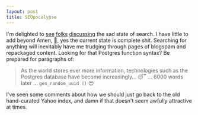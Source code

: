 ```yaml
---
layout: post
title: SEOpocalypse
---
```


I'm delighted to [see](https://twitter.com/mwseibel/status/1477701120319361026) [folks](https://twitter.com/paulg/status/1477760548787920901) [discussing](https://news.ycombinator.com/item?id=29772136) the sad state of search. I have little to add beyond Amen, 💯, yes the current state is complete shit. Searching for anything will inevitably have me trudging through pages of blogspam and repackaged content. Looking for that Postgres function syntax? Be prepared for paragraphs of:

> As the world stores ever more information, technologies such as the Postgres database have become increasingly... 😴 ... 6000 words later ... `gen_random_uuid ()` 😍



I've seen some comments about how we should just go back to the old hand-curated Yahoo index, and damn if that doesn't seem awfully attractive at times.

